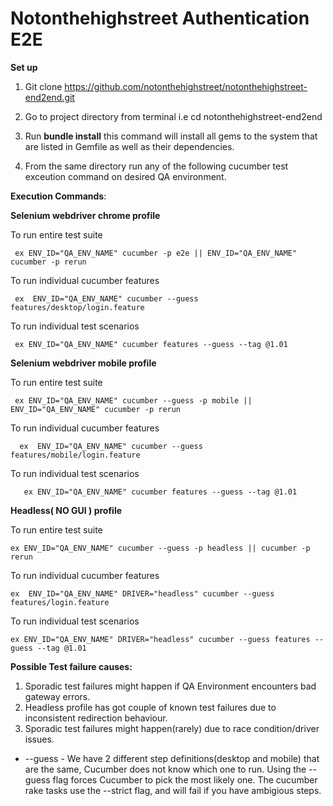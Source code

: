 # Notonthehighstreet Authentication E2E

**Set up**

1. Git clone https://github.com/notonthehighstreet/notonthehighstreet-end2end.git

2. Go to project directory from terminal i.e cd notonthehighstreet-end2end

3. Run **bundle install** this command will install all gems to the system that are listed in Gemfile as well as their dependencies.

4. From the same directory run any of the following cucumber test exceution command on desired QA environment.


**Execution Commands**: 

**Selenium  webdriver chrome profile**

To run entire test suite
    
     ex ENV_ID="QA_ENV_NAME" cucumber -p e2e || ENV_ID="QA_ENV_NAME" cucumber -p rerun
         
To run individual cucumber features   
 
     ex  ENV_ID="QA_ENV_NAME" cucumber --guess features/desktop/login.feature
   
To run individual test scenarios

     ex ENV_ID="QA_ENV_NAME" cucumber features --guess --tag @1.01
     
     
   
**Selenium  webdriver mobile profile**
   
To run entire test suite
       
     ex ENV_ID="QA_ENV_NAME" cucumber --guess -p mobile || ENV_ID="QA_ENV_NAME" cucumber -p rerun
            
To run individual cucumber features   
    
      ex  ENV_ID="QA_ENV_NAME" cucumber --guess features/mobile/login.feature
      
To run individual test scenarios
   
       ex ENV_ID="QA_ENV_NAME" cucumber features --guess --tag @1.01
      
   
   

**Headless( NO GUI ) profile**

To run entire test suite

    ex ENV_ID="QA_ENV_NAME" cucumber --guess -p headless || cucumber -p rerun
            
To run individual cucumber features   
 
    ex  ENV_ID="QA_ENV_NAME" DRIVER="headless" cucumber --guess features/login.feature
   
To run individual test scenarios

    ex ENV_ID="QA_ENV_NAME" DRIVER="headless" cucumber --guess features --guess --tag @1.01
   
   
**Possible Test failure causes:**
   
   1. Sporadic test failures might happen if QA Environment encounters bad gateway errors. 
   2. Headless profile has got couple of known test failures due to inconsistent redirection behaviour.
   3. Sporadic test failures might happen(rarely) due to race condition/driver issues. 
   
   
   *  --guess - We have 2 different step definitions(desktop and mobile) that are the same, Cucumber does not know which one to run. Using the --guess flag forces Cucumber to pick the most likely one. 
   The cucumber rake tasks use the --strict flag, and will fail if you have ambigious steps.